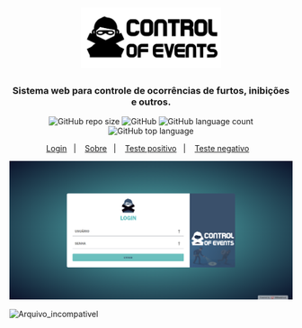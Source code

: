 <h1 align="center"><a><img src="https://github.com/rafaelrodrigopa/Projeto-Web/blob/main/title.svg" width="250"></a></h1>

<h3 align="center">
  Sistema web para controle de ocorrências de furtos, inibições e outros.
</h3>
<p align="center">
<img alt="GitHub repo size" src="https://img.shields.io/github/repo-size/rafaelrodrigopa/rafaelrodrigopa.github.io?style=plastic">

<img alt="GitHub" src="https://img.shields.io/github/license/rafaelrodrigopa/rafaelrodrigopa.github.io?color=blue&style=plastic">

<img alt="GitHub language count" src="https://img.shields.io/github/languages/count/rafaelrodrigopa/rafaelrodrigopa.github.io?style=plastic">

<img alt="GitHub top language" src="https://img.shields.io/github/languages/top/rafaelrodrigopa/rafaelrodrigopa.github.io?style=plastic">

</p>

<p align="center">
  <a href="https://rafaelrodrigopa.github.io/index.html" target="-blank">Login</a>&nbsp;&nbsp;&nbsp;|&nbsp;&nbsp;&nbsp;
  <a href="https://rafaelrodrigopa.github.io/sobre.html" traget="_blank">Sobre</a>&nbsp;&nbsp;&nbsp;|&nbsp;&nbsp;&nbsp;
  <a href="#positivo">Teste positivo</a>&nbsp;&nbsp;&nbsp;|&nbsp;&nbsp;&nbsp;
  <a href="#negativo">Teste negativo</a>&nbsp;&nbsp;&nbsp;
</p>

<a name="positivo">![Arquivo_compativel](https://github.com/rafaelrodrigopa/Projeto-Web/blob/main/readme/index.PNG)</a>

<a name="negativo">![Arquivo_incompativel](https://user-images.githubusercontent.com/27809524/82767870-21f3c080-9e01-11ea-8251-b9ad25b781c3.JPG)</a>



